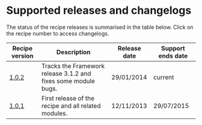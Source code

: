 <!--
title: Supported releases and changelogs
pagenumber: 9
-->

# Supported releases and changelogs

The status of the recipe releases is summarised in the table below. Click on the recipe number to access changelogs.

| Recipe version | Description | Release date | Support ends date |
| -------------- | ----------- | ------------ | ----------------- |
| [1.0.2](/releases/cwp-recipe-basic-1.0.2) | Tracks the Framework release 3.1.2 and fixes some module bugs. | 29/01/2014 | current |
| [1.0.1](/releases/cwp-recipe-basic-1.0.1) | First release of the recipe and all related modules. | 12/11/2013 | 29/07/2015 |

